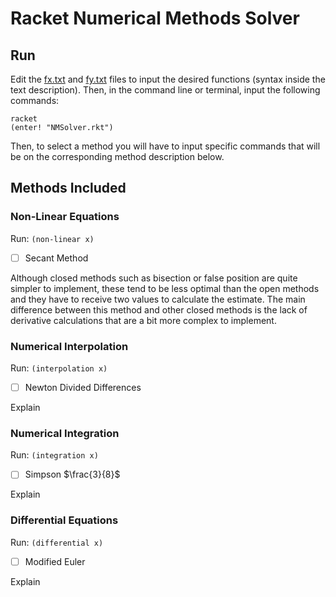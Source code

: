 # Racket Numerical Methods Solver

## Run

Edit the [fx.txt](https://github.com/cxrlos/Numerical-Methods-Solver/tree/master/Racket/fx.txt) and [fy.txt](https://github.com/cxrlos/Numerical-Methods-Solver/tree/master/Racket/fy.txt) files to input the desired functions (syntax inside the text description). Then, in the command line or terminal, input the following commands:

`racket`\
`(enter! "NMSolver.rkt")`

Then, to select a method you will have to input specific commands that will be on the corresponding method description below.

## Methods Included

### Non-Linear Equations

Run: `(non-linear x)`

- [ ] Secant Method

Although closed methods such as bisection or false position are quite simpler to implement, these tend to be less optimal than the open methods and they have to receive two values to calculate the estimate. The main difference between this method and other closed methods is the lack of derivative calculations that are a bit more complex to implement.

### Numerical Interpolation

Run: `(interpolation x)`

- [ ] Newton Divided Differences

Explain

### Numerical Integration

Run: `(integration x)`

- [ ] Simpson $\frac{3}{8}$

Explain

### Differential Equations

Run: `(differential x)`

- [ ] Modified Euler

Explain